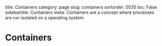 title: Containers
category: page
slug: containers
sortorder: 0535
toc: False
sidebartitle: Containers
meta: Containers are a concept where processes are run isolated on a operating system.


# Containers

